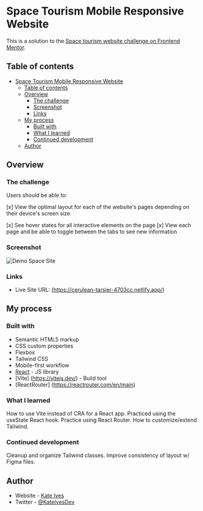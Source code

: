 # Space Tourism Mobile Responsive Website

This is a solution to the [Space tourism website challenge on Frontend Mentor](https://www.frontendmentor.io/challenges/space-tourism-multipage-website-gRWj1URZ3).  

## Table of contents

- [Space Tourism Mobile Responsive Website](#space-tourism-mobile-responsive-website)
  - [Table of contents](#table-of-contents)
  - [Overview](#overview)
    - [The challenge](#the-challenge)
    - [Screenshot](#screenshot)
    - [Links](#links)
  - [My process](#my-process)
    - [Built with](#built-with)
    - [What I learned](#what-i-learned)
    - [Continued development](#continued-development)
  - [Author](#author)

## Overview

### The challenge

Users should be able to:

[x] View the optimal layout for each of the website's pages depending on their device's screen size

[x] See hover states for all interactive elements on the page
[x] View each page and be able to toggle between the tabs to see new information

### Screenshot

![Demo Space Site](https://github.com/KateIvesDev/Space-Tourism/blob/5dec727f77c438eb9684cc2bd1d0edd87187355a/space.gifg)


### Links

- Live Site URL: [(https://cerulean-tarsier-4703cc.netlify.app/)](https://cerulean-tarsier-4703cc.netlify.app/)

## My process

### Built with

- Semantic HTML5 markup
- CSS custom properties
- Flexbox
- Tailwind CSS
- Mobile-first workflow
- [React](https://reactjs.org/) - JS library
- [Vite] (https://vitejs.dev/) - Build tool
- [ReactRouter] (https://reactrouter.com/en/main)


### What I learned

How to use Vite instead of CRA for a React app. Practiced using the useState React hook. Practice using React Router. How to customize/extend Tailwind.


### Continued development

Cleanup and organize Tailwind classes. Improve consistency of layout w/ Figma files.

## Author

- Website - [Kate Ives](https://www.kate-ives.com)
- Twitter - [@KateIvesDev](https://www.twitter.com/kateivesdev)


